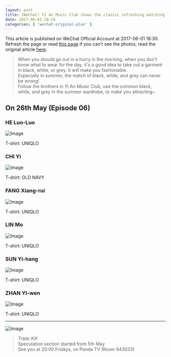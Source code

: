 ```yaml
---
layout: post
title: (WeChat) Yi An Music Club shows the classic refreshing matching with black, white, and grey
date: 2017-06-01 20:24
categories: [ 'wechat-original-plan' ]
---
```


This article is published on WeChat Official Account at 2017-06-01 18:30. Refresh the page or read [this page](https://github.com/Quadrifolium/originalplan/blob/gh-pages/_posts/WeChat/2017-06-01-WeChat-Original-Plan.md) if you can't see the photos, read the original article [here](https://mp.weixin.qq.com/s/iFnSd_ipb3jvBtbt95OmpA).

<!-- more -->

> When you should go out in a hurry in the morning, when you don't know what to wear for the day, it's a good idea to take out a garment in black, white, or grey. It will make you fashionable.  
> Especially in summer, the match of black, white, and grey can never be wrong!  
> Follow the brothers in Yi An Music Club, use the common black, white, and grey in the summer wardrobe, to make you attracting~

## On 26th May (Episode 06)

### HE Luo-Luo

![Image](http://mmbiz.qpic.cn/mmbiz_png/XOMVurd7hjQOECg6oNFIBUnQO9IHaPAJjDDC0Cgic3IYvd0H1W27Er67z28miaicpuLtheIrEgNBHBwZHqNKMYR3g/0)

T-shirt: UNIQLO

### CHI Yi

![Image](http://mmbiz.qpic.cn/mmbiz_png/XOMVurd7hjQOECg6oNFIBUnQO9IHaPAJYWM6W28NGRiauiczn7wsWsf6qfnGYBEY9n4cOshl64XgvibucRq4lr0Vg/0)

T-shirt: OLD NAVY

### FANG Xiang-rui

![Image](http://mmbiz.qpic.cn/mmbiz_png/XOMVurd7hjQOECg6oNFIBUnQO9IHaPAJ3koGzIBtUJrVTVCpI4YOqXibH1UVOc2T3eNxzjvic2hcrt8TzKt3wsjw/0)

T-shirt: UNIQLO

### LIN Mo

![Image](http://mmbiz.qpic.cn/mmbiz_png/XOMVurd7hjQOECg6oNFIBUnQO9IHaPAJC18I5AbcR6IlCb2ONGIER4VbWic2icItJF61B6BLlVb1wjucIUAkfbyA/0)

T-shirt: UNIQLO

### SUN Yi-hang

![Image](http://mmbiz.qpic.cn/mmbiz_png/XOMVurd7hjQOECg6oNFIBUnQO9IHaPAJ0wEcMjP2QJBibeZ1m9pa4BSDaLWouVVMeGU7rtW3oN2hD9c6SMCn2RA/0)

T-shirt: UNIQLO

### ZHAN YI-wen

![Image](http://mmbiz.qpic.cn/mmbiz_png/XOMVurd7hjQOECg6oNFIBUnQO9IHaPAJMqZWzhIXiaGIGa3lMEut8ORHlPXsL3P64rtBwHR3ztD8RKNjT45ALcw/0)

T-shirt: UNIQLO

---

![Image](http://mmbiz.qpic.cn/mmbiz_png/XOMVurd7hjQOECg6oNFIBUnQO9IHaPAJlHv670JgYSJqdQvib4rlrPu5ibicf77XnuibPib48jBia51XNJDicuAQymvew/0)

> *Triple Kill*  
> Speculation section started from 5th May  
> See you at 20:00 Fridays, on Panda TV (Room 943033)
